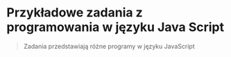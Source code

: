 
# Przykładowe zadania z programowania w języku Java Script
> Zadania przedstawiają różne programy w języku JavaScript
